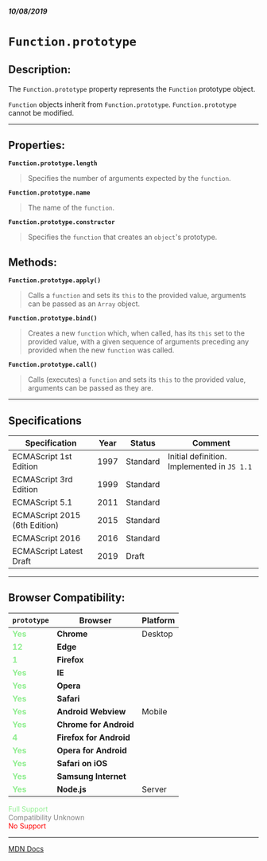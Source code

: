 ##### 10/08/2019
# `Function.prototype`
## Description:
The `Function.prototype` property represents the `Function` prototype object.

`Function` objects inherit from `Function.prototype`.  `Function.prototype` cannot be modified.

---

## Properties:
**`Function.prototype.length`**
  > Specifies the number of arguments expected by the `function`.

**`Function.prototype.name`**
  > The name of the `function`.

**`Function.prototype.constructor`**
  > Specifies the `function` that creates an `object`'s prototype.

## Methods:
**`Function.prototype.apply()`**
  > Calls a `function` and sets its `this` to the provided value, arguments can be passed as an `Array` object.

**`Function.prototype.bind()`**
  > Creates a new `function` which, when called, has its `this` set to the provided value, with a given sequence of arguments preceding any provided when the new `function` was called.

**`Function.prototype.call()`**
  > Calls (executes) a `function` and sets its `this` to the provided value, arguments can be passed as they are.

---

## Specifications
| Specification | Year | Status | Comment |
|---|---|---|---|
| ECMAScript 1st Edition | 1997 | Standard | Initial definition. Implemented in `JS 1.1` |
| ECMAScript 3rd Edition | 1999 | Standard |  |
| ECMAScript 5.1 | 2011 | Standard |  |
| ECMAScript 2015 (6th Edition) | 2015 | Standard |  |
| ECMAScript 2016 | 2016 | Standard |  |
| ECMAScript Latest Draft | 2019 | Draft |  |

---

## Browser Compatibility:
| `prototype` | Browser | Platform |
|---|---|---|
| <span style="color: lightgreen">**Yes**</span> | **Chrome** | Desktop | 
| <span style="color: lightgreen">**12**</span> | **Edge** || 
| <span style="color: lightgreen">**1**</span> | **Firefox** || 
| <span style="color: lightgreen">**Yes**</span> | **IE** || 
| <span style="color: lightgreen">**Yes**</span> | **Opera** || 
| <span style="color: lightgreen">**Yes**</span> | **Safari** || 
| <span style="color: lightgreen">**Yes**</span> | **Android Webview** | Mobile | 
| <span style="color: lightgreen">**Yes**</span> | **Chrome for Android** || 
| <span style="color: lightgreen">**4**</span> | **Firefox for Android** || 
| <span style="color: lightgreen">**Yes**</span> | **Opera for Android** || 
| <span style="color: lightgreen">**Yes**</span> | **Safari on iOS** || 
| <span style="color: lightgreen">**Yes**</span> | **Samsung Internet** || 
| <span style="color: lightgreen">**Yes**</span> | **Node.js** | Server | 

<span style="color: lightgreen">Full Support</span>  
<span style="color: grey">Compatibility Unknown</span>  
<span style="color: red">No Support</span>

---

[MDN Docs](https://developer.mozilla.org/en-US/docs/Web/JavaScript/Reference/Global_Objects/Function/prototype)